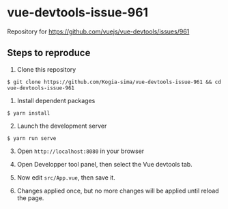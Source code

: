 # vue-devtools-issue-961

Repository for https://github.com/vuejs/vue-devtools/issues/961

## Steps to reproduce

1. Clone this repository

```console
$ git clone https://github.com/Kogia-sima/vue-devtools-issue-961 && cd vue-devtools-issue-961
```

1. Install dependent packages

```console
$ yarn install
```

2. Launch the development server

```console
$ yarn run serve
```

3. Open `http://localhost:8080` in your browser

4. Open Developper tool panel, then select the Vue devtools tab.

5. Now edit `src/App.vue`, then save it.

6. Changes applied once, but no more changes will be applied until reload the page.
